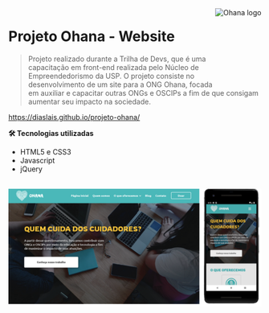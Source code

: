 <div>
    <img src="https://github.com/diaslais/projeto-ohana/blob/main/assets/logo_completo.png" alt="Ohana logo" title="Ohana" align="right" height="150" />
</div>

# Projeto Ohana - Website

> Projeto realizado durante a Trilha de Devs, que é uma capacitação em front-end realizada pelo Núcleo de Empreendedorismo da USP.
O projeto consiste no desenvolvimento de um site para a ONG Ohana, focada em auxiliar e capacitar outras ONGs e OSCIPs a fim de que 
consigam aumentar seu impacto na sociedade.

https://diaslais.github.io/projeto-ohana/

**🛠 Tecnologias utilizadas**

- HTML5 e CSS3
- Javascript
- jQuery

<br>

<div>
    <img src="https://github.com/diaslais/projeto-ohana/blob/main/assets/screenshot.png" alt="Screen shot do site">
</div>
